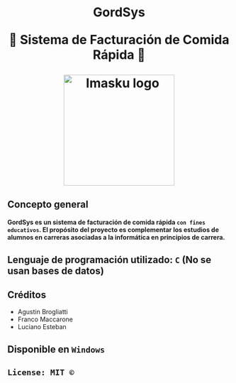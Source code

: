 <h1 align="center">
 <p>GordSys</p>
 <p>🍔 Sistema de Facturación de Comida Rápida 🍔</p>
 <p align="center"><img src="https://user-images.githubusercontent.com/63211038/209450510-a0200e0a-3562-46dd-88cd-0a30b09c48cd.png" alt="Imasku logo" width="250"/></p>
</h1>

## Concepto general
#### GordSys es un sistema de facturación de comida rápida `con fines educativos`. El propósito del proyecto es complementar los estudios de alumnos en carreras asociadas a la informática en principios de carrera.

## Lenguaje de programación utilizado: `C` (No se usan bases de datos)

## Créditos
- Agustin Brogliatti
- Franco Maccarone
- Luciano Esteban

## Disponible en `Windows`

## `License: MIT ©`
